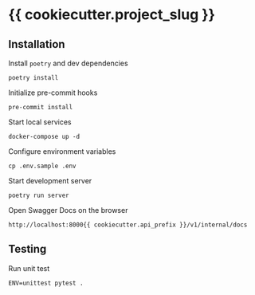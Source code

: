 # {{ cookiecutter.project_slug }}
## Installation
Install `poetry` and dev dependencies
```shell
poetry install
```

Initialize pre-commit hooks
```shell
pre-commit install
```

Start local services
```shell
docker-compose up -d
```

Configure environment variables
```shell
cp .env.sample .env
```

Start development server
```shell
poetry run server
```

Open Swagger Docs on the browser
```commandline
http://localhost:8000{{ cookiecutter.api_prefix }}/v1/internal/docs
```


## Testing
Run unit test
```
ENV=unittest pytest .
```
